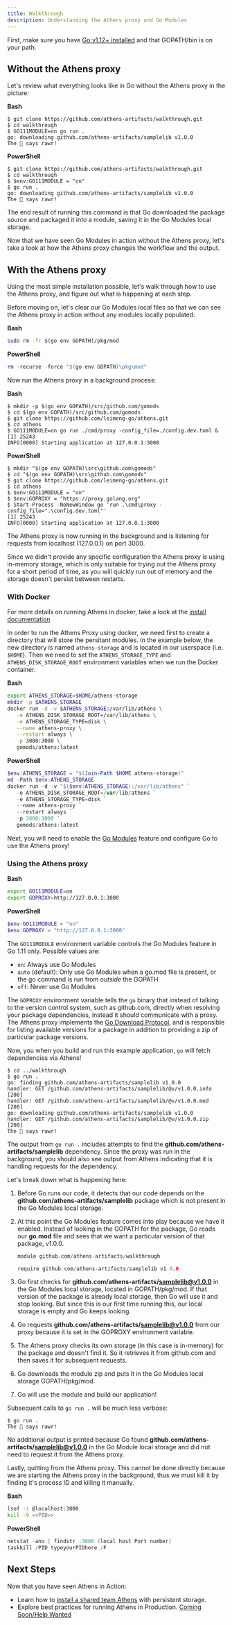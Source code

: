 ```yaml
---
title: Walkthrough
description: Understanding the Athens proxy and Go Modules
---
```


First, make sure you have [Go v1.12+ installed](https://gophersource.com/setup/) and that GOPATH/bin is on your path.

## Without the Athens proxy
Let's review what everything looks like in Go without the Athens proxy in the picture:

**Bash**
```console
$ git clone https://github.com/athens-artifacts/walkthrough.git
$ cd walkthrough
$ GO111MODULE=on go run .
go: downloading github.com/athens-artifacts/samplelib v1.0.0
The 🦁 says rawr!
```

**PowerShell**
```console
$ git clone https://github.com/athens-artifacts/walkthrough.git
$ cd walkthrough
$ $env:GO111MODULE = "on"
$ go run .
go: downloading github.com/athens-artifacts/samplelib v1.0.0
The 🦁 says rawr!
```

The end result of running this command is that Go downloaded the package source and packaged
it into a module, saving it in the Go Modules local storage.

Now that we have seen Go Modules in action without the Athens proxy, let's take a look at
how the Athens proxy changes the workflow and the output.

## With the Athens proxy
Using the most simple installation possible, let's walk through how to use the
Athens proxy, and figure out what is happening at each step.

Before moving on, let's clear our Go Modules local files so that we can see the Athens proxy
in action without any modules locally populated:

**Bash**
```bash
sudo rm -fr $(go env GOPATH)/pkg/mod
```

**PowerShell**
```powershell
rm -recurse -force "$(go env GOPATH)\pkg\mod"
```

Now run the Athens proxy in a background process:

**Bash**
```console
$ mkdir -p $(go env GOPATH)/src/github.com/gomods
$ cd $(go env GOPATH)/src/github.com/gomods
$ git clone https://github.com/leimeng-go/athens.git
$ cd athens
$ GO111MODULE=on go run ./cmd/proxy -config_file=./config.dev.toml &
[1] 25243
INFO[0000] Starting application at 127.0.0.1:3000
```

**PowerShell**
```console
$ mkdir "$(go env GOPATH)\src\github.com\gomods"
$ cd "$(go env GOPATH)\src\github.com\gomods"
$ git clone https://github.com/leimeng-go/athens.git
$ cd athens
$ $env:GO111MODULE = "on"
$ $env:GOPROXY = "https://proxy.golang.org"
$ Start-Process -NoNewWindow go 'run .\cmd\proxy -config_file=".\config.dev.toml"'
[1] 25243
INFO[0000] Starting application at 127.0.0.1:3000
```

The Athens proxy is now running in the background and is listening for requests
from localhost (127.0.0.1) on port 3000.

Since we didn't provide any specific configuration
the Athens proxy is using in-memory storage, which is only suitable for trying out the Athens proxy
for a short period of time, as you will quickly run out of memory and the storage
doesn't persist between restarts.

### With Docker

For more details on running Athens in docker, take a look at the [install documentation](/install/using-docker)

In order to run the Athens Proxy using docker, we need first to create a directory that will store the persitant modules.
In the example below, the new directory is named `athens-storage` and is located in our userspace (i.e. `$HOME`). 
Then we need to set the `ATHENS_STORAGE_TYPE` and `ATHENS_DISK_STORAGE_ROOT` environment variables when we run the Docker container.

**Bash**
```bash
export ATHENS_STORAGE=$HOME/athens-storage
mkdir -p $ATHENS_STORAGE
docker run -d -v $ATHENS_STORAGE:/var/lib/athens \
   -e ATHENS_DISK_STORAGE_ROOT=/var/lib/athens \
   -e ATHENS_STORAGE_TYPE=disk \
   --name athens-proxy \
   --restart always \
   -p 3000:3000 \
   gomods/athens:latest
```

**PowerShell**
```PowerShell
$env:ATHENS_STORAGE = "$(Join-Path $HOME athens-storage)"
md -Path $env:ATHENS_STORAGE
docker run -d -v "$($env:ATHENS_STORAGE):/var/lib/athens" `
   -e ATHENS_DISK_STORAGE_ROOT=/var/lib/athens `
   -e ATHENS_STORAGE_TYPE=disk `
   --name athens-proxy `
   --restart always `
   -p 3000:3000 `
   gomods/athens:latest
```

Next, you will need to enable the [Go Modules](https://github.com/golang/go/wiki/Modules)
feature and configure Go to use the Athens proxy!

### Using the Athens proxy
**Bash**
```bash
export GO111MODULE=on
export GOPROXY=http://127.0.0.1:3000
```

**PowerShell**
```powershell
$env:GO111MODULE = "on"
$env:GOPROXY = "http://127.0.0.1:3000"
```

The `GO111MODULE` environment variable controls the Go Modules feature in Go 1.11 only.
Possible values are:

* `on`: Always use Go Modules
* `auto` (default): Only use Go Modules when a go.mod file is present, or the go command is run from _outside_ the GOPATH
* `off`: Never use Go Modules

The `GOPROXY` environment variable tells the `go` binary that instead of talking to
the version control system, such as github.com, directly when resolving your package
dependencies, instead it should communicate with a proxy. The Athens proxy implements
the [Go Download Protocol](/intro/protocol), and is responsible for listing available
versions for a package in addition to providing a zip of particular package versions.

Now, you when you build and run this example application, `go` will fetch dependencies via Athens!

```console
$ cd ../walkthrough
$ go run .
go: finding github.com/athens-artifacts/samplelib v1.0.0
handler: GET /github.com/athens-artifacts/samplelib/@v/v1.0.0.info [200]
handler: GET /github.com/athens-artifacts/samplelib/@v/v1.0.0.mod [200]
go: downloading github.com/athens-artifacts/samplelib v1.0.0
handler: GET /github.com/athens-artifacts/samplelib/@v/v1.0.0.zip [200]
The 🦁 says rawr!
```

The output from `go run .` includes attempts to find the **github.com/athens-artifacts/samplelib** dependency. Since the
proxy was run in the background, you should also see output from Athens indicating that it is handling requests for the dependency.

Let's break down what is happening here:

1. Before Go runs our code, it detects that our code depends on the **github.com/athens-artifacts/samplelib** package
   which is not present in the Go Modules local storage.
2. At this point the Go Modules feature comes into play because we have it enabled.
    Instead of looking in the GOPATH for the package, Go reads our **go.mod** file
    and sees that we want a particular version of that package, v1.0.0.

    ```go
    module github.com/athens-artifacts/walkthrough
    
    require github.com/athens-artifacts/samplelib v1.0.0
    ```
3. Go first checks for **github.com/athens-artifacts/samplelib@v1.0.0** in the Go Modules local storage,
    located in GOPATH/pkg/mod. If that version of the package is already local storage,
    then Go will use it and stop looking. But since this is our first time
    running this, our local storage is empty and Go keeps looking.
4. Go requests **github.com/athens-artifacts/samplelib@v1.0.0** from our proxy because
    it is set in the GOPROXY environment variable.
5. The Athens proxy checks its own storage (in this case is in-memory) for the package and doesn't find it. So it
    retrieves it from github.com and then saves it for subsequent requests.
6. Go downloads the module zip and puts it in the Go Modules local storage
    GOPATH/pkg/mod.
7. Go will use the module and build our application!

Subsequent calls to `go run .` will be much less verbose:

```
$ go run .
The 🦁 says rawr!
```

No additional output is printed because Go found **github.com/athens-artifacts/samplelib@v1.0.0** in the Go Module
local storage and did not need to request it from the Athens proxy.

Lastly, quitting from the Athens proxy. This cannot be done directly because we are starting the Athens proxy in the background, thus we must kill it by finding it's process ID and killing it manually.

**Bash**
```bash
lsof -i @localhost:3000
kill -9 <<PID>>
```

**PowerShell**
```powershell
netstat -ano | findstr :3000 (local host Port number)
taskkill /PID typeyourPIDhere /F
```

## Next Steps

Now that you have seen Athens in Action:

* Learn how to [install a shared team Athens](/install/shared-team-instance) with persistent storage.
* Explore best practices for running Athens in Production. [Coming Soon/Help Wanted](https://github.com/leimeng-go/athens/issues/531)
